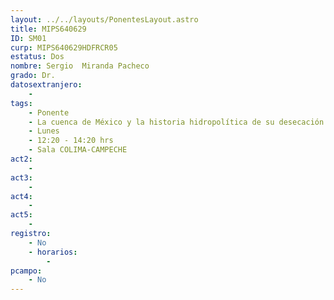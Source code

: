 ```yaml
---
layout: ../../layouts/PonentesLayout.astro
title: MIPS640629
ID: SM01
curp: MIPS640629HDFRCR05
estatus: Dos
nombre: Sergio  Miranda Pacheco
grado: Dr.
datosextranjero:
    - 
tags:
    - Ponente
    - La cuenca de México y la historia hidropolítica de su desecación
    - Lunes
    - 12:20 - 14:20 hrs
    - Sala COLIMA-CAMPECHE
act2: 
    - 
act3: 
    - 
act4: 
    - 
act5: 
    - 
registro:
    - No
    - horarios:
        -
pcampo:
    - No
---
```

